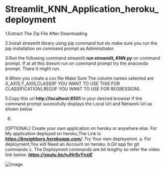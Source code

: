 # Streamlit_KNN_Application_heroku_deployment
1.Extract The Zip File After Downloading

2.Install streamlit library using pip command but do make sure you run the pip installation on command prompt as Administrator.

3.Run the following command streamlit _**run streamlit_KNN.py**_ on command prompt. If at all this doesnt run on command prompt try the anaconda prompt.
There it might run.

4.When you create a csv file Make Sure The column names selected are X_AXIS,Y_AXIS,CLASS(IF YOU WANT TO USE THIS FOR CLASSIFICATION),REG(IF YOU WANT TO USE FOR REGRESSION).

5.Copy this url **http://localhost:8501** in your desired browser if the command prompt sucessfully displays the Local Url and Network Url as shown below

6.
[OPTIONAL] 
Create your own application on heroku or anywhere else. For My application deployed on heroku,The Link is _**https://kneighbors.herokuapp.com/**_ .Try Your own deployemnt.
  a. For deployment,You will Need an Account on heroku.
  b.Git app for git commands
  c. The Deployment commands are bit lengthy so refer the video link below:
  _**https://youtu.be/nJHrSvYxzjE**_

![image](https://user-images.githubusercontent.com/47116187/144445875-6e1b6bc0-e1f4-42e4-b752-d557aa6f6d06.png)
